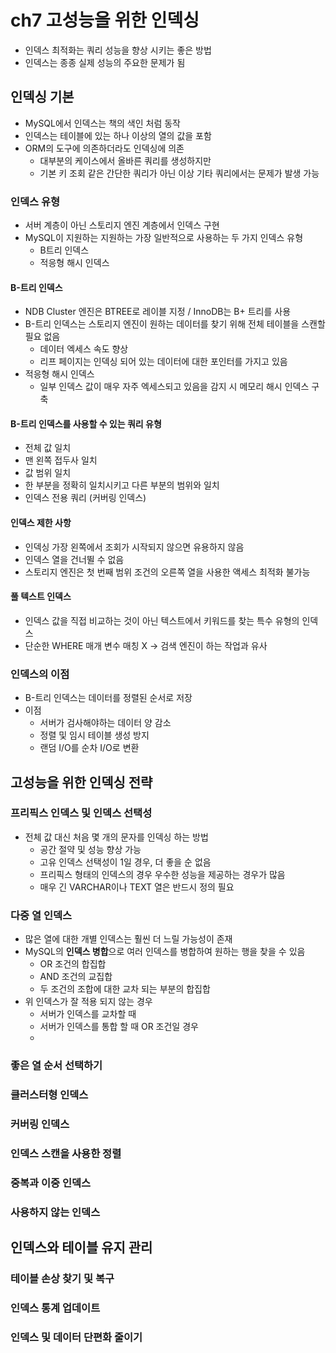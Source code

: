 # ch7 고성능을 위한 인덱싱

- 인덱스 최적화는 쿼리 성능을 향상 시키는 좋은 방법
- 인덱스는 종종 실제 성능의 주요한 문제가 됨

## 인덱싱 기본

- MySQL에서 인덱스는 책의 색인 처럼 동작
- 인덱스는 테이블에 있는 하나 이상의 열의 값을 포함
- ORM의 도구에 의존하더라도 인덱싱에 의존
    - 대부분의 케이스에서 올바른 쿼리를 생성하지만
    - 기본 키 조회 같은 간단한 쿼리가 아닌 이상 기타 쿼리에서는 문제가 발생 가능

### 인덱스 유형

- 서버 계층이 아닌 스토리지 엔진 계층에서 인덱스 구현
- MySQL이 지원하는 지원하는 가장 일반적으로 사용하는 두 가지 인덱스 유형
    - B트리 인덱스
    - 적응형 해시 인덱스

#### B-트리 인덱스

- NDB Cluster 엔진은 BTREE로 레이블 지정 / InnoDB는 B+ 트리를 사용
- B-트리 인덱스는 스토리지 엔진이 원하는 데이터를 찾기 위해 전체 테이블을 스캔할 필요 없음
    - 데이터 엑세스 속도 향상
    - 리프 페이지는 인덱싱 되어 있는 데이터에 대한 포인터를 가지고 있음
- 적응형 해시 인덱스
    - 일부 인덱스 값이 매우 자주 엑세스되고 있음을 감지 시 메모리 해시 인덱스 구축

#### B-트리 인덱스를 사용할 수 있는 쿼리 유형

- 전체 값 일치
- 맨 왼쪽 접두사 일치
- 값 범위 일치
- 한 부분을 정확히 일치시키고 다른 부분의 범위와 일치
- 인덱스 전용 쿼리 (커버링 인덱스)

#### 인덱스 제한 사항

- 인덱싱 가장 왼쪽에서 조회가 시작되지 않으면 유용하지 않음
- 인덱스 열을 건너뛸 수 없음
- 스토리지 엔진은 첫 번째 범위 조건의 오른쪽 열을 사용한 액세스 최적화 불가능

#### 풀 텍스트 인덱스

- 인덱스 값을 직접 비교하는 것이 아닌 텍스트에서 키워드를 찾는 특수 유형의 인덱스
- 단순한 WHERE 매개 변수 매칭 X -> 검색 엔진이 하는 작업과 유사

### 인덱스의 이점

- B-트리 인덱스는 데이터를 정렬된 순서로 저장
- 이점
    - 서버가 검사해야하는 데이터 양 감소
    - 정렬 및 임시 테이블 생성 방지
    - 랜덤 I/O를 순차 I/O로 변환

## 고성능을 위한 인덱싱 전략

### 프리픽스 인덱스 및 인덱스 선택성

- 전체 값 대신 처음 몇 개의 문자를 인덱싱 하는 방법
    - 공간 절약 및 성능 향상 가능
    - 고유 인덱스 선택성이 1일 경우, 더 좋을 순 없음
    - 프리픽스 형태의 인덱스의 경우 우수한 성능을 제공하는 경우가 많음
    - 매우 긴 VARCHAR이나 TEXT 열은 반드시 정의 필요

### 다중 열 인덱스

- 많은 열에 대한 개별 인덱스는 훨씬 더 느릴 가능성이 존재
- MySQL의 **인덱스 병합**으로 여러 인덱스를 병합하여 원하는 행을 찾을 수 있음
    - OR 조건의 합집합
    - AND 조건의 교집합
    - 두 조건의 조합에 대한 교차 되는 부분의 합집합
- 위 인덱스가 잘 적용 되지 않는 경우
    - 서버가 인덱스를 교차할 때
    - 서버가 인덱스를 통합 할 때 OR 조건일 경우
    - 

### 좋은 열 순서 선택하기

### 클러스터형 인덱스

### 커버링 인덱스

### 인덱스 스캔을 사용한 정렬

### 중복과 이중 인덱스

### 사용하지 않는 인덱스

## 인덱스와 테이블 유지 관리

### 테이블 손상 찾기 및 복구

### 인덱스 통계 업데이트

### 인덱스 및 데이터 단편화 줄이기